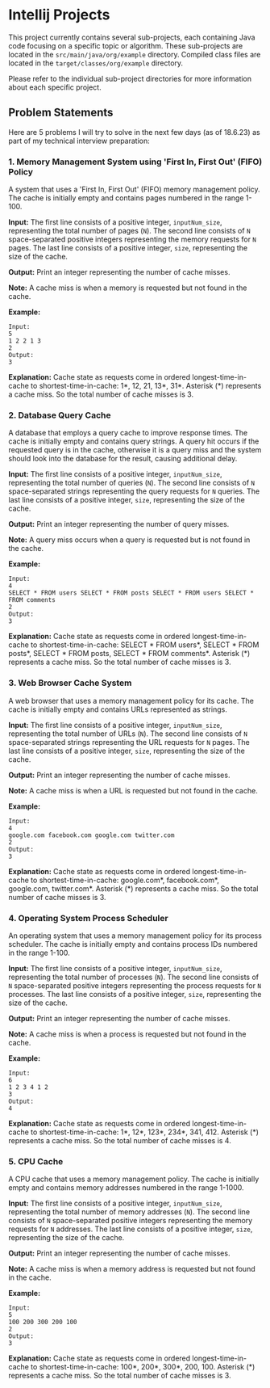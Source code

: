 # Intellij Projects

This project currently contains several sub-projects, each containing Java code focusing on a specific topic or algorithm. These sub-projects are located in the `src/main/java/org/example` directory. Compiled class files are located in the `target/classes/org/example` directory.

Please refer to the individual sub-project directories for more information about each specific project.

## Problem Statements

Here are 5 problems I will try to solve in the next few days (as of 18.6.23) as part of my technical interview preparation:

### 1. Memory Management System using 'First In, First Out' (FIFO) Policy

A system that uses a 'First In, First Out' (FIFO) memory management policy. The cache is initially empty and contains pages numbered in the range 1-100.

**Input:** The first line consists of a positive integer, `inputNum_size`, representing the total number of pages (`N`). The second line consists of `N` space-separated positive integers representing the memory requests for `N` pages. The last line consists of a positive integer, `size`, representing the size of the cache.

**Output:** Print an integer representing the number of cache misses.

**Note:** A cache miss is when a memory is requested but not found in the cache. 

**Example:**
```
Input:
5
1 2 2 1 3
2
Output:
3
```
**Explanation:** Cache state as requests come in ordered longest-time-in-cache to shortest-time-in-cache: 1*, 12, 21, 13*, 31*. Asterisk (*) represents a cache miss. So the total number of cache misses is 3.

### 2. Database Query Cache
A database that employs a query cache to improve response times. The cache is initially empty and contains query strings. A query hit occurs if the requested query is in the cache, otherwise it is a query miss and the system should look into the database for the result, causing additional delay.

**Input:** The first line consists of a positive integer, `inputNum_size`, representing the total number of queries (`N`). The second line consists of `N` space-separated strings representing the query requests for `N` queries. The last line consists of a positive integer, `size`, representing the size of the cache.

**Output:** Print an integer representing the number of query misses.

**Note:** A query miss occurs when a query is requested but is not found in the cache.

**Example:**
```
Input:
4
SELECT * FROM users SELECT * FROM posts SELECT * FROM users SELECT * FROM comments
2
Output:
3
```
**Explanation:** Cache state as requests come in ordered longest-time-in-cache to shortest-time-in-cache: SELECT * FROM users*, SELECT * FROM posts*, SELECT * FROM posts, SELECT * FROM comments*. Asterisk (*) represents a cache miss. So the total number of cache misses is 3.

### 3. Web Browser Cache System

A web browser that uses a memory management policy for its cache. The cache is initially empty and contains URLs represented as strings.

**Input:** The first line consists of a positive integer, `inputNum_size`, representing the total number of URLs (`N`). The second line consists of `N` space-separated strings representing the URL requests for `N` pages. The last line consists of a positive integer, `size`, representing the size of the cache.

**Output:** Print an integer representing the number of cache misses.

**Note:** A cache miss is when a URL is requested but not found in the cache. 

**Example:**
```
Input:
4
google.com facebook.com google.com twitter.com
2
Output:
3
```
**Explanation:** Cache state as requests come in ordered longest-time-in-cache to shortest-time-in-cache: google.com*, facebook.com*, google.com, twitter.com*. Asterisk (*) represents a cache miss. So the total number of cache misses is 3.

### 4. Operating System Process Scheduler

An operating system that uses a memory management policy for its process scheduler. The cache is initially empty and contains process IDs numbered in the range 1-100.

**Input:** The first line consists of a positive integer, `inputNum_size`, representing the total number of processes (`N`). The second line consists of `N` space-separated positive integers representing the process requests for `N` processes. The last line consists of a positive integer, `size`, representing the size of the cache.

**Output:** Print an integer representing the number of cache misses.

**Note:** A cache miss is when a process is requested but not found in the cache. 

**Example:**
```
Input:
6
1 2 3 4 1 2
3
Output:
4
```
**Explanation:** Cache state as requests come in ordered longest-time-in-cache to shortest-time-in-cache: 1*, 12*, 123*, 234*, 341, 412. Asterisk (*) represents a cache miss. So the total number of cache misses is 4.

### 5. CPU Cache 

A CPU cache that uses a memory management policy. The cache is initially empty and contains memory addresses numbered in the range 1-1000.

**Input:** The first line consists of a positive integer, `inputNum_size`, representing the total number of memory addresses (`N`). The second line consists of `N` space-separated positive integers representing the memory requests for `N` addresses. The last line consists of a positive integer, `size`, representing the size of the cache.

**Output:** Print an integer representing the number of cache misses.

**Note:** A cache miss is when a memory address is requested but not found in the cache. 

**Example:**
```
Input:
5
100 200 300 200 100
2
Output:
3
```
**Explanation:** Cache state as requests come in ordered longest-time-in-cache to shortest-time-in-cache: 100*, 200*, 300*, 200, 100. Asterisk (*) represents a cache miss. So the total number of cache misses is 3.
